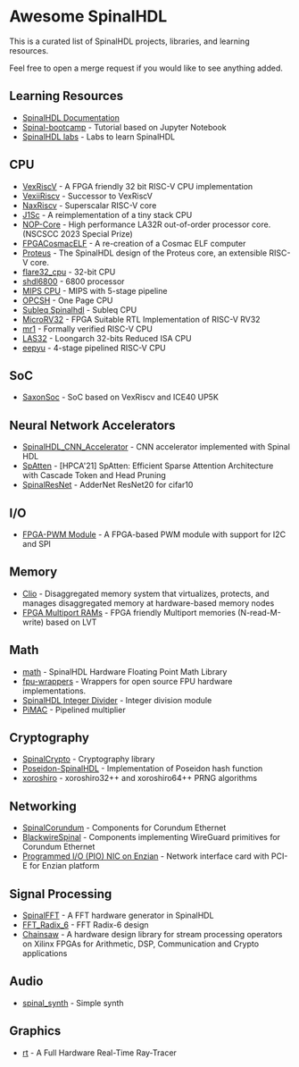 # Awesome SpinalHDL
This is a curated list of SpinalHDL projects, libraries, and learning resources.

Feel free to open a merge request if you would like to see anything added.

## Learning Resources
* [SpinalHDL Documentation](https://spinalhdl.github.io/SpinalDoc-RTD/master/index.html)
* [Spinal-bootcamp](https://github.com/jijingg/Spinal-bootcamp) - Tutorial based on Jupyter Notebook
* [SpinalHDL labs](https://github.com/SpinalHDL/SpinalWorkshop) - Labs to learn SpinalHDL

## CPU
* [VexRiscV](https://github.com/SpinalHDL/VexRiscv) - A FPGA friendly 32 bit RISC-V CPU implementation
* [VexiiRiscv](https://github.com/SpinalHDL/VexiiRiscv) - Successor to VexRiscV
* [NaxRiscv](https://github.com/SpinalHDL/NaxRiscv) - Superscalar RISC-V core
* [J1Sc](https://github.com/SteffenReith/J1Sc) - A reimplementation of a tiny stack CPU
* [NOP-Core](https://github.com/NOP-Processor/NOP-Core) - High performance LA32R out-of-order processor core. (NSCSCC 2023 Special Prize)
* [FPGACosmacELF](https://github.com/wel97459/FPGACosmacELF) - A re-creation of a Cosmac ELF computer
* [Proteus](https://github.com/proteus-core/proteus) - The SpinalHDL design of the Proteus core, an extensible RISC-V core.
* [flare32_cpu](https://github.com/fl4shk/flare32_cpu) - 32-bit CPU
* [shdl6800](https://github.com/GuzTech/shdl6800) - 6800 processor
* [MIPS CPU](https://github.com/dhy2000/spinalhdl-mips-cpu) - MIPS with 5-stage pipeline
* [OPCSH](https://github.com/riktw/OPCSH) - One Page CPU
* [Subleq Spinalhdl](https://github.com/stopnoanime/subleq-spinalhdl) - Subleq CPU
* [MicroRV32](https://github.com/agra-uni-bremen/microrv32) - FPGA Suitable RTL Implementation of RISC-V RV32
* [mr1](https://github.com/tomverbeure/mr1) - Formally verified RISC-V CPU
* [LAS32](https://github.com/ay-tony/LAS32) - Loongarch 32-bits Reduced ISA CPU
* [eepyu](https://github.com/64/eepyu) - 4-stage pipelined RISC-V CPU

## SoC
* [SaxonSoc](https://github.com/SpinalHDL/SaxonSoc) - SoC based on VexRiscv and ICE40 UP5K

## Neural Network Accelerators
* [SpinalHDL\_CNN\_Accelerator](https://github.com/19801201/SpinalHDL_CNN_Accelerator) -  CNN accelerator implemented with Spinal HDL
* [SpAtten](https://github.com/mit-han-lab/spatten-llm) -  [HPCA'21] SpAtten: Efficient Sparse Attention Architecture with Cascade Token and Head Pruning
* [SpinalResNet](https://github.com/yportne13/SpinalResNet) - AdderNet ResNet20 for cifar10

## I/O
* [FPGA-PWM Module](https://github.com/Ncerzzk/FPGA-PWM) -  A FPGA-based PWM module with support for I2C and SPI

## Memory
* [Clio](https://github.com/WukLab/Clio) - Disaggregated memory system that virtualizes, protects, and manages disaggregated memory at hardware-based memory nodes
* [FPGA Multiport RAMs](https://github.com/voldemoriarty/fpga-mprams) - FPGA friendly Multiport memories (N-read-M-write) based on LVT

## Math
* [math](https://github.com/tomverbeure/math) - SpinalHDL Hardware Floating Point Math Library
* [fpu-wrappers](https://github.com/jiegec/fpu-wrappers) -  Wrappers for open source FPU hardware implementations.
* [SpinalHDL Integer Divider](https://github.com/janschiefer/SpinalHDLIntegerDivider) - Integer division module
* [PiMAC](https://github.com/SteffenReith/PiMAC) - Pipelined multiplier

## Cryptography
* [SpinalCrypto](https://github.com/SpinalHDL/SpinalCrypto) - Cryptography library
* [Poseidon-SpinalHDL](https://github.com/datenlord/poseidon-spinal) - Implementation of Poseidon hash function
* [xoroshiro](https://github.com/ZiCog/xoroshiro) - xoroshiro32++ and xoroshiro64++ PRNG algorithms

## Networking
* [SpinalCorundum](https://github.com/brightai-nl/SpinalCorundum) - Components for Corundum Ethernet
* [BlackwireSpinal](https://github.com/brightai-nl/BlackwireSpinal) - Components implementing WireGuard primitives for Corundum Ethernet
* [Programmed I/O (PIO) NIC on Enzian](https://github.com/KireinaHoro/enzian-pio-nic) - Network interface card with PCI-E for Enzian platform

## Signal Processing
* [SpinalFFT](https://github.com/wswslzp/SpinalFFT) - A FFT hardware generator in SpinalHDL
* [FFT\_Radix\_6](https://github.com/QiaoHui7/FFT_Radix_6/tree/main) -  FFT Radix-6 design
* [Chainsaw](https://github.com/Chainsaw-Team/Chainsaw) - A hardware design library for stream processing operators on Xilinx FPGAs for Arithmetic, DSP, Communication and Crypto applications

## Audio
* [spinal\_synth](https://github.com/lawrie/spinal_synth) - Simple synth

## Graphics
* [rt](https://github.com/tomverbeure/rt) - A Full Hardware Real-Time Ray-Tracer
